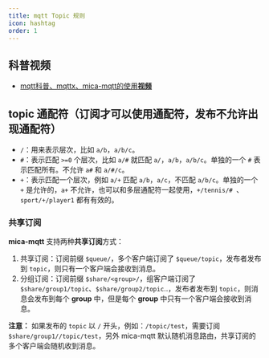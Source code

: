 ```yaml
---
title: mqtt Topic 规则
icon: hashtag
order: 1
---
```


## 科普视频

- [mqtt科普、mqttx、mica-mqtt的使用**视频**](https://www.bilibili.com/video/BV1wv4y1F7Av/)

## topic 通配符（订阅才可以使用通配符，发布不允许出现通配符）
- `/`：用来表示层次，比如 `a/b`，`a/b/c`。
- `#`：表示匹配 `>=0` 个层次，比如 `a/#` 就匹配 `a/`，`a/b`，`a/b/c`。单独的一个 `#` 表示匹配所有。不允许 `a#` 和 `a/#/c`。
- `+`：表示匹配一个层次，例如 `a/+` 匹配 `a/b`，`a/c`，不匹配 `a/b/c`。单独的一个 `+` 是允许的，`a+` 不允许，也可以和多层通配符一起使用，`+/tennis/# `、`sport/+/player1` 都有有效的。

### 共享订阅
**mica-mqtt** 支持两种**共享订阅**方式：

1. 共享订阅：订阅前缀 `$queue/`，多个客户端订阅了 `$queue/topic`，发布者发布到 `topic`，则只有一个客户端会接收到消息。
2. 分组订阅：订阅前缀 `$share/<group>/`，组客户端订阅了 `$share/group1/topic`、`$share/group2/topic`..，发布者发布到 `topic`，则消息会发布到每个 **group** 中，但是每个 **group** 中只有一个客户端会接收到消息。

**注意：** 如果发布的 `topic` 以 `/` 开头，例如：`/topic/test`，需要订阅 `$share/group1//topic/test`，另外 mica-mqtt 默认随机消息路由，共享订阅的多个客户端会随机收到消息。
